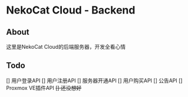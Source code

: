 # NekoCat Cloud - Backend

## About
这里是NekoCat Cloud的后端服务器，开发全看心情

## Todo
[] 用户登录API
[] 用户注册API
[] 服务器开通API
[] 用户购买API
[] 公告API
[] Proxmox VE插件API
~~[] 还没想好~~
